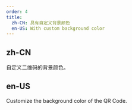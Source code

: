 ```yaml
---
order: 4
title:
  zh-CN: 具有自定义背景颜色
  en-US: With custom background color
---
```


## zh-CN

自定义二维码的背景颜色。

## en-US

Customize the background color of the QR Code.
